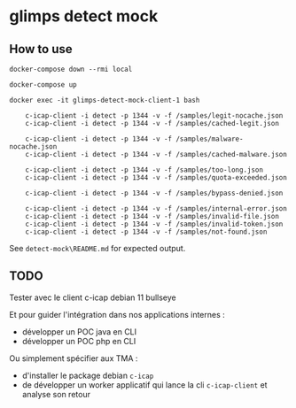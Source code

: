 # glimps detect mock

## How to use

    docker-compose down --rmi local

    docker-compose up

    docker exec -it glimps-detect-mock-client-1 bash

        c-icap-client -i detect -p 1344 -v -f /samples/legit-nocache.json
        c-icap-client -i detect -p 1344 -v -f /samples/cached-legit.json

        c-icap-client -i detect -p 1344 -v -f /samples/malware-nocache.json
        c-icap-client -i detect -p 1344 -v -f /samples/cached-malware.json

        c-icap-client -i detect -p 1344 -v -f /samples/too-long.json
        c-icap-client -i detect -p 1344 -v -f /samples/quota-exceeded.json

        c-icap-client -i detect -p 1344 -v -f /samples/bypass-denied.json

        c-icap-client -i detect -p 1344 -v -f /samples/internal-error.json
        c-icap-client -i detect -p 1344 -v -f /samples/invalid-file.json
        c-icap-client -i detect -p 1344 -v -f /samples/invalid-token.json
        c-icap-client -i detect -p 1344 -v -f /samples/not-found.json

See `detect-mock\README.md` for expected output.

## TODO

Tester avec le client c-icap debian 11 bullseye

Et pour guider l'intégration dans nos applications internes :

- développer un POC java en CLI
- développer un POC php en CLI

Ou simplement spécifier aux TMA :

- d'installer le package debian  `c-icap`
- de développer un worker applicatif qui lance la cli `c-icap-client` et analyse son retour

